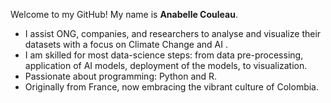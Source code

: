 Welcome to my GitHub! My name is **Anabelle Couleau**.

- I assist ONG, companies, and researchers to analyse and visualize their datasets with a focus on Climate Change and AI .
- I am skilled for most data-science steps: from data pre-processing, application of AI models, deployment of the models, to visualization.
- Passionate about programming: Python and R.
- Originally from France, now embracing the vibrant culture of Colombia. <br />


